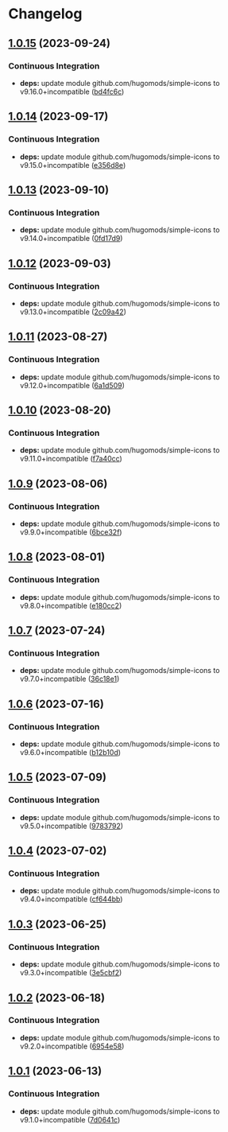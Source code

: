 # Changelog

## [1.0.15](https://github.com/hugomods/icons/compare/vendors/simple-icons/v1.0.14...vendors/simple-icons/v1.0.15) (2023-09-24)


### Continuous Integration

* **deps:** update module github.com/hugomods/simple-icons to v9.16.0+incompatible ([bd4fc6c](https://github.com/hugomods/icons/commit/bd4fc6c8c124b5b035bfd6c721078d7b46b5b384))

## [1.0.14](https://github.com/hugomods/icons/compare/vendors/simple-icons/v1.0.13...vendors/simple-icons/v1.0.14) (2023-09-17)


### Continuous Integration

* **deps:** update module github.com/hugomods/simple-icons to v9.15.0+incompatible ([e356d8e](https://github.com/hugomods/icons/commit/e356d8e457487ccb10ce7fb5a44424bd76e71ad1))

## [1.0.13](https://github.com/hugomods/icons/compare/vendors/simple-icons/v1.0.12...vendors/simple-icons/v1.0.13) (2023-09-10)


### Continuous Integration

* **deps:** update module github.com/hugomods/simple-icons to v9.14.0+incompatible ([0fd17d9](https://github.com/hugomods/icons/commit/0fd17d9f23cdc77585ec79a3e52ec01de66c1682))

## [1.0.12](https://github.com/hugomods/icons/compare/vendors/simple-icons/v1.0.11...vendors/simple-icons/v1.0.12) (2023-09-03)


### Continuous Integration

* **deps:** update module github.com/hugomods/simple-icons to v9.13.0+incompatible ([2c09a42](https://github.com/hugomods/icons/commit/2c09a42f5eca00ee9530c203beba77ff41779750))

## [1.0.11](https://github.com/hugomods/icons/compare/vendors/simple-icons/v1.0.10...vendors/simple-icons/v1.0.11) (2023-08-27)


### Continuous Integration

* **deps:** update module github.com/hugomods/simple-icons to v9.12.0+incompatible ([6a1d509](https://github.com/hugomods/icons/commit/6a1d509a76845cfc508bb02e61883ab063a380ff))

## [1.0.10](https://github.com/hugomods/icons/compare/vendors/simple-icons/v1.0.9...vendors/simple-icons/v1.0.10) (2023-08-20)


### Continuous Integration

* **deps:** update module github.com/hugomods/simple-icons to v9.11.0+incompatible ([f7a40cc](https://github.com/hugomods/icons/commit/f7a40cc22319675cc63d43f4e220aee867102e22))

## [1.0.9](https://github.com/hugomods/icons/compare/vendors/simple-icons/v1.0.8...vendors/simple-icons/v1.0.9) (2023-08-06)


### Continuous Integration

* **deps:** update module github.com/hugomods/simple-icons to v9.9.0+incompatible ([6bce32f](https://github.com/hugomods/icons/commit/6bce32f11de83769044c6a7b315ccdb7759d2067))

## [1.0.8](https://github.com/hugomods/icons/compare/vendors/simple-icons/v1.0.7...vendors/simple-icons/v1.0.8) (2023-08-01)


### Continuous Integration

* **deps:** update module github.com/hugomods/simple-icons to v9.8.0+incompatible ([e180cc2](https://github.com/hugomods/icons/commit/e180cc29da0f152eb34b2327cc6c77466275c997))

## [1.0.7](https://github.com/hugomods/icons/compare/vendors/simple-icons/v1.0.6...vendors/simple-icons/v1.0.7) (2023-07-24)


### Continuous Integration

* **deps:** update module github.com/hugomods/simple-icons to v9.7.0+incompatible ([36c18e1](https://github.com/hugomods/icons/commit/36c18e16afe6c5661878409b1c08d38c197b5a36))

## [1.0.6](https://github.com/hugomods/icons/compare/vendors/simple-icons/v1.0.5...vendors/simple-icons/v1.0.6) (2023-07-16)


### Continuous Integration

* **deps:** update module github.com/hugomods/simple-icons to v9.6.0+incompatible ([b12b10d](https://github.com/hugomods/icons/commit/b12b10d268b77b6068c0a40e19f923530c0a13bc))

## [1.0.5](https://github.com/hugomods/icons/compare/vendors/simple-icons/v1.0.4...vendors/simple-icons/v1.0.5) (2023-07-09)


### Continuous Integration

* **deps:** update module github.com/hugomods/simple-icons to v9.5.0+incompatible ([9783792](https://github.com/hugomods/icons/commit/978379241dcea02ca05a992799594206f041465d))

## [1.0.4](https://github.com/hugomods/icons/compare/vendors/simple-icons/v1.0.3...vendors/simple-icons/v1.0.4) (2023-07-02)


### Continuous Integration

* **deps:** update module github.com/hugomods/simple-icons to v9.4.0+incompatible ([cf644bb](https://github.com/hugomods/icons/commit/cf644bb64127a266a0a84153245a783d7cb3aff8))

## [1.0.3](https://github.com/hugomods/icons/compare/vendors/simple-icons/v1.0.2...vendors/simple-icons/v1.0.3) (2023-06-25)


### Continuous Integration

* **deps:** update module github.com/hugomods/simple-icons to v9.3.0+incompatible ([3e5cbf2](https://github.com/hugomods/icons/commit/3e5cbf23d0196b0b7869d1a7ea494f7ecba096b3))

## [1.0.2](https://github.com/hugomods/icons/compare/vendors/simple-icons/v1.0.1...vendors/simple-icons/v1.0.2) (2023-06-18)


### Continuous Integration

* **deps:** update module github.com/hugomods/simple-icons to v9.2.0+incompatible ([6954e58](https://github.com/hugomods/icons/commit/6954e582a75d13e5c2c0a60d9312c1b4bf913807))

## [1.0.1](https://github.com/hugomods/icons/compare/vendors/simple-icons/v1.0.0...vendors/simple-icons/v1.0.1) (2023-06-13)


### Continuous Integration

* **deps:** update module github.com/hugomods/simple-icons to v9.1.0+incompatible ([7d0641c](https://github.com/hugomods/icons/commit/7d0641cba43a692f4b4119853066c902e0425748))
